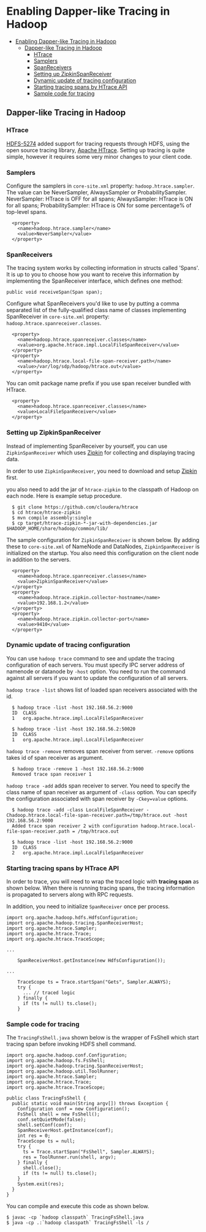 <!---
  Licensed under the Apache License, Version 2.0 (the "License");
  you may not use this file except in compliance with the License.
  You may obtain a copy of the License at

   http://www.apache.org/licenses/LICENSE-2.0

  Unless required by applicable law or agreed to in writing, software
  distributed under the License is distributed on an "AS IS" BASIS,
  WITHOUT WARRANTIES OR CONDITIONS OF ANY KIND, either express or implied.
  See the License for the specific language governing permissions and
  limitations under the License. See accompanying LICENSE file.
-->

Enabling Dapper-like Tracing in Hadoop
======================================

* [Enabling Dapper-like Tracing in Hadoop](#Enabling_Dapper-like_Tracing_in_Hadoop)
    * [Dapper-like Tracing in Hadoop](#Dapper-like_Tracing_in_Hadoop)
        * [HTrace](#HTrace)
        * [Samplers](#Samplers)
        * [SpanReceivers](#SpanReceivers)
        * [Setting up ZipkinSpanReceiver](#Setting_up_ZipkinSpanReceiver)
        * [Dynamic update of tracing configuration](#Dynamic_update_of_tracing_configuration)
        * [Starting tracing spans by HTrace API](#Starting_tracing_spans_by_HTrace_API)
        * [Sample code for tracing](#Sample_code_for_tracing)
  
Dapper-like Tracing in Hadoop
-----------------------------

### HTrace

[HDFS-5274](https://issues.apache.org/jira/browse/HDFS-5274) added support for tracing requests through HDFS,
using the open source tracing library,
[Apache HTrace](https://git-wip-us.apache.org/repos/asf/incubator-htrace.git). 
Setting up tracing is quite simple, however it requires some very minor changes to your client code.

### Samplers

Configure the samplers in `core-site.xml` property: `hadoop.htrace.sampler`.
The value can be NeverSampler, AlwaysSampler or ProbabilitySampler.
NeverSampler: HTrace is OFF for all spans;
AlwaysSampler: HTrace is ON for all spans;
ProbabilitySampler: HTrace is ON for some percentage% of top-level spans.

      <property>
        <name>hadoop.htrace.sampler</name>
        <value>NeverSampler</value>
      </property>

### SpanReceivers

The tracing system works by collecting information in structs called 'Spans'.
It is up to you to choose how you want to receive this information
by implementing the SpanReceiver interface, which defines one method:

    public void receiveSpan(Span span);

Configure what SpanReceivers you'd like to use
by putting a comma separated list of the fully-qualified class name of classes implementing SpanReceiver
in `core-site.xml` property: `hadoop.htrace.spanreceiver.classes`.

      <property>
        <name>hadoop.htrace.spanreceiver.classes</name>
        <value>org.apache.htrace.impl.LocalFileSpanReceiver</value>
      </property>
      <property>
        <name>hadoop.htrace.local-file-span-receiver.path</name>
        <value>/var/log/sdp/hadoop/htrace.out</value>
      </property>

You can omit package name prefix if you use span receiver bundled with HTrace.

      <property>
        <name>hadoop.htrace.spanreceiver.classes</name>
        <value>LocalFileSpanReceiver</value>
      </property>

### Setting up ZipkinSpanReceiver

Instead of implementing SpanReceiver by yourself,
you can use `ZipkinSpanReceiver` which uses
[Zipkin](https://github.com/twitter/zipkin) for collecting and displaying tracing data.

In order to use `ZipkinSpanReceiver`,
you need to download and setup [Zipkin](https://github.com/twitter/zipkin) first.

you also need to add the jar of `htrace-zipkin` to the classpath of Hadoop on each node.
Here is example setup procedure.

      $ git clone https://github.com/cloudera/htrace
      $ cd htrace/htrace-zipkin
      $ mvn compile assembly:single
      $ cp target/htrace-zipkin-*-jar-with-dependencies.jar $HADOOP_HOME/share/hadoop/common/lib/

The sample configuration for `ZipkinSpanReceiver` is shown below.
By adding these to `core-site.xml` of NameNode and DataNodes, `ZipkinSpanReceiver` is initialized on the startup.
You also need this configuration on the client node in addition to the servers.

      <property>
        <name>hadoop.htrace.spanreceiver.classes</name>
        <value>ZipkinSpanReceiver</value>
      </property>
      <property>
        <name>hadoop.htrace.zipkin.collector-hostname</name>
        <value>192.168.1.2</value>
      </property>
      <property>
        <name>hadoop.htrace.zipkin.collector-port</name>
        <value>9410</value>
      </property>

### Dynamic update of tracing configuration

You can use `hadoop trace` command to see and update the tracing configuration of each servers.
You must specify IPC server address of namenode or datanode by `-host` option.
You need to run the command against all servers if you want to update the configuration of all servers.

`hadoop trace -list` shows list of loaded span receivers associated with the id.

      $ hadoop trace -list -host 192.168.56.2:9000
      ID  CLASS
      1   org.apache.htrace.impl.LocalFileSpanReceiver

      $ hadoop trace -list -host 192.168.56.2:50020
      ID  CLASS
      1   org.apache.htrace.impl.LocalFileSpanReceiver

`hadoop trace -remove` removes span receiver from server.
`-remove` options takes id of span receiver as argument.

      $ hadoop trace -remove 1 -host 192.168.56.2:9000
      Removed trace span receiver 1

`hadoop trace -add` adds span receiver to server.
You need to specify the class name of span receiver as argument of `-class` option.
You can specify the configuration associated with span receiver by `-Ckey=value` options.

      $ hadoop trace -add -class LocalFileSpanReceiver -Chadoop.htrace.local-file-span-receiver.path=/tmp/htrace.out -host 192.168.56.2:9000
      Added trace span receiver 2 with configuration hadoop.htrace.local-file-span-receiver.path = /tmp/htrace.out

      $ hadoop trace -list -host 192.168.56.2:9000
      ID  CLASS
      2   org.apache.htrace.impl.LocalFileSpanReceiver

### Starting tracing spans by HTrace API

In order to trace, you will need to wrap the traced logic with **tracing span** as shown below.
When there is running tracing spans,
the tracing information is propagated to servers along with RPC requests.

In addition, you need to initialize `SpanReceiver` once per process.

    import org.apache.hadoop.hdfs.HdfsConfiguration;
    import org.apache.hadoop.tracing.SpanReceiverHost;
    import org.apache.htrace.Sampler;
    import org.apache.htrace.Trace;
    import org.apache.htrace.TraceScope;

    ...

        SpanReceiverHost.getInstance(new HdfsConfiguration());

    ...

        TraceScope ts = Trace.startSpan("Gets", Sampler.ALWAYS);
        try {
          ... // traced logic
        } finally {
          if (ts != null) ts.close();
        }

### Sample code for tracing

The `TracingFsShell.java` shown below is the wrapper of FsShell
which start tracing span before invoking HDFS shell command.

    import org.apache.hadoop.conf.Configuration;
    import org.apache.hadoop.fs.FsShell;
    import org.apache.hadoop.tracing.SpanReceiverHost;
    import org.apache.hadoop.util.ToolRunner;
    import org.apache.htrace.Sampler;
    import org.apache.htrace.Trace;
    import org.apache.htrace.TraceScope;

    public class TracingFsShell {
      public static void main(String argv[]) throws Exception {
        Configuration conf = new Configuration();
        FsShell shell = new FsShell();
        conf.setQuietMode(false);
        shell.setConf(conf);
        SpanReceiverHost.getInstance(conf);
        int res = 0;
        TraceScope ts = null;
        try {
          ts = Trace.startSpan("FsShell", Sampler.ALWAYS);
          res = ToolRunner.run(shell, argv);
        } finally {
          shell.close();
          if (ts != null) ts.close();
        }
        System.exit(res);
      }
    }

You can compile and execute this code as shown below.

    $ javac -cp `hadoop classpath` TracingFsShell.java
    $ java -cp .:`hadoop classpath` TracingFsShell -ls /
